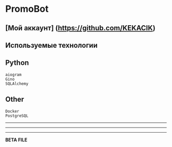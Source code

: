 PromoBot
=====================
[Мой аккаунт] (https://github.com/KEKACIK)
---
Используемые технологии
-----------------------------------
## **Python**
    aiogram
    Gino
    SQLAlchemy
## **Other**
    Docker
    PostgreSQL
---
---
---
**BETA FILE**